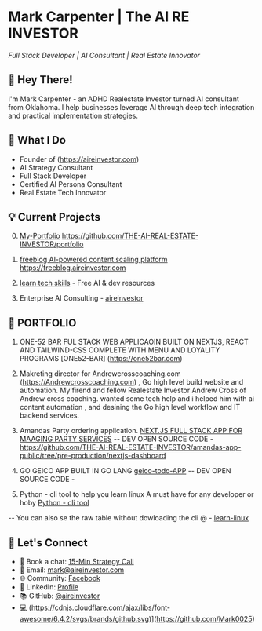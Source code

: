 

# Mark Carpenter | The AI RE INVESTOR
*Full Stack Developer | AI Consultant | Real Estate Innovator*

## 👋 Hey There!
I'm Mark Carpenter - an ADHD Realestate Investor turned AI consultant from Oklahoma. I help businesses leverage AI through deep tech integration and practical implementation strategies.

## 🚀 What I Do
- Founder of (https://aireinvestor.com)
- AI Strategy Consultant
- Full Stack Developer
- Certified AI Persona Consultant
- Real Estate Tech Innovator


## 💡 Current Projects
0. [My-Portfolio](https://marks-portfolio-69eq.onrender.com)
  https://github.com/THE-AI-REAL-ESTATE-INVESTOR/portfolio
1. [freeblog AI-powered content scaling platform ](https://freeblog.aireinvestor.com) https://freeblog.aireinvestor.com

2. [learn tech skills](https://learn.aireinvestor.com) - Free AI & dev resources

3. Enterprise AI Consulting - [aireinvestor](https://aireinvestor.com) 





## 📕  PORTFOLIO 

1. ONE-52 BAR FUL STACK WEB APPLICAOIN BUILT ON NEXTJS, REACT AND TAILWIND-CSS COMPLETE WITH MENU AND LOYALITY PROGRAMS [ONE52-BAR] (https://one52bar.com) 
2. Makreting director for Andrewcrosscoaching.com (https://Andrewcrosscoaching.com)  , Go high level build website and automation. My firend and fellow Realestate Investor Andrew Cross of Andrew cross coaching. wanted some tech help and i helped him with ai content automation , and desining the Go high level workflow and IT backend services. 
3. Amandas Party ordering application. [NEXT.JS FULL STACK APP FOR MAAGING PARTY SERVICES](https://amandas-app.vercel.app/) 
-- DEV OPEN SOURCE CODE - https://github.com/THE-AI-REAL-ESTATE-INVESTOR/amandas-app-public/tree/pre-production/nextjs-dashboard

4. GO GEICO APP BUILT IN GO LANG [geico-todo-APP](https://learn-go-git-main-mark-carpenters-projects.vercel.app/)
-- DEV OPEN SOURCE CODE - 
 
5.  Python - cli tool to help you learn linux A must have for any developer or hoby [Python - cli tool](https://github.com/Mark0025/Linux-cheats)

-- You can also se the raw table without dowloading the cli @ - [learn-linux](https://learn.aireinvestor.com/learn/linux-cheats) 



## 🤝 Let's Connect
- 📅 Book a chat: [15-Min Strategy Call](https://api.leadconnectorhq.com/widget/booking/X997wA5xcSPMCNfiD7Z5)
- 📧 Email: mark@aireinvestor.com
- 🌐 Community: [Facebook](https://www.facebook.com/aireinvestor)
- 💼 LinkedIn: [Profile](https://www.linkedin.com/in/mark-carpenter-573b4b76/)
- 📚 GitHub: [@aireinvestor](https://github.com/THE-AI-REAL-ESTATE-INVESTOR)
- 💻 (https://cdnjs.cloudflare.com/ajax/libs/font-awesome/6.4.2/svgs/brands/github.svg)](https://github.com/Mark0025)


